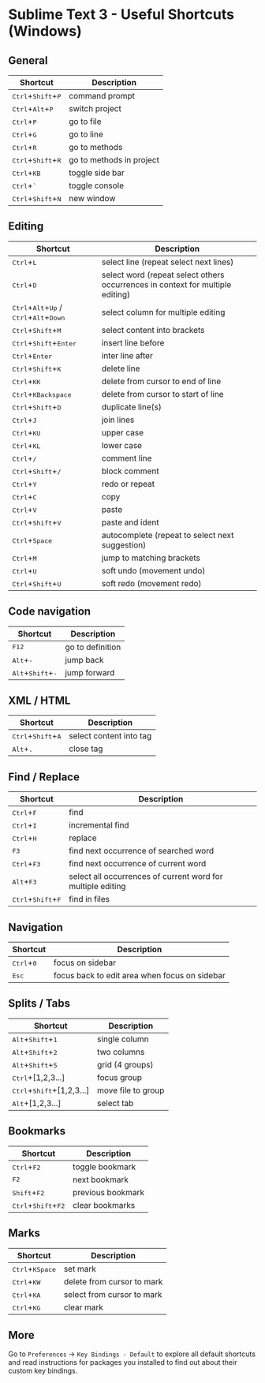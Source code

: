 # Sublime Text 3 - Useful Shortcuts (Windows)

## General

| Shortcut | Description |
| ---------| ----------- |
| <kbd>Ctrl</kbd>+<kbd>Shift</kbd>+<kbd>P</kbd> | command prompt |
| <kbd>Ctrl</kbd>+<kbd>Alt</kbd>+<kbd>P</kbd> | switch project |
| <kbd>Ctrl</kbd>+<kbd>P</kbd> | go to file |
| <kbd>Ctrl</kbd>+<kbd>G</kbd> | go to line |
| <kbd>Ctrl</kbd>+<kbd>R</kbd> | go to methods |
| <kbd>Ctrl</kbd>+<kbd>Shift</kbd>+<kbd>R</kbd> | go to methods in project |
| <kbd>Ctrl</kbd>+<kbd>K</kbd><kbd>B</kbd> | toggle side bar |
| <kbd>Ctrl</kbd>+<kbd>`</kbd> | toggle console |
| <kbd>Ctrl</kbd>+<kbd>Shift</kbd>+<kbd>N</kbd> | new window |

## Editing

| Shortcut | Description |
| ---------| ----------- |
| <kbd>Ctrl</kbd>+<kbd>L</kbd> | select line (repeat select next lines) |
| <kbd>Ctrl</kbd>+<kbd>D</kbd> | select word (repeat select others occurrences in context for multiple editing) |
| <kbd>Ctrl</kbd>+<kbd>Alt</kbd>+<kbd>Up</kbd> / <kbd>Ctrl</kbd>+<kbd>Alt</kbd>+<kbd>Down</kbd> | select column for multiple editing |
| <kbd>Ctrl</kbd>+<kbd>Shift</kbd>+<kbd>M</kbd> | select content into brackets |
| <kbd>Ctrl</kbd>+<kbd>Shift</kbd>+<kbd>Enter</kbd> | insert line before |
| <kbd>Ctrl</kbd>+<kbd>Enter</kbd> | inter line after |
| <kbd>Ctrl</kbd>+<kbd>Shift</kbd>+<kbd>K</kbd> | delete line |
| <kbd>Ctrl</kbd>+<kbd>K</kbd><kbd>K</kbd> | delete from cursor to end of line |
| <kbd>Ctrl</kbd>+<kbd>K</kbd><kbd>Backspace</kbd> | delete from cursor to start of line |
| <kbd>Ctrl</kbd>+<kbd>Shift</kbd>+<kbd>D</kbd> | duplicate line(s) |
| <kbd>Ctrl</kbd>+<kbd>J</kbd> | join lines |
| <kbd>Ctrl</kbd>+<kbd>K</kbd><kbd>U</kbd> | upper case |
| <kbd>Ctrl</kbd>+<kbd>K</kbd><kbd>L</kbd> | lower case |
| <kbd>Ctrl</kbd>+<kbd>/</kbd> | comment line |
| <kbd>Ctrl</kbd>+<kbd>Shift</kbd>+<kbd>/</kbd> | block comment |
| <kbd>Ctrl</kbd>+<kbd>Y</kbd> | redo or repeat |
| <kbd>Ctrl</kbd>+<kbd>C</kbd> | copy |
| <kbd>Ctrl</kbd>+<kbd>V</kbd> | paste |
| <kbd>Ctrl</kbd>+<kbd>Shift</kbd>+<kbd>V</kbd> | paste and ident |
| <kbd>Ctrl</kbd>+<kbd>Space</kbd> | autocomplete (repeat to select next suggestion) |
| <kbd>Ctrl</kbd>+<kbd>M</kbd> | jump to matching brackets |
| <kbd>Ctrl</kbd>+<kbd>U</kbd> | soft undo (movement undo) |
| <kbd>Ctrl</kbd>+<kbd>Shift</kbd>+<kbd>U</kbd> | soft redo (movement redo) |

## Code navigation

| Shortcut | Description |
| ---------| ----------- |
| <kbd>F12</kbd> | go to definition |
| <kbd>Alt</kbd>+<kbd>-</kbd> | jump back |
| <kbd>Alt</kbd>+<kbd>Shift</kbd>+<kbd>-</kbd> | jump forward |

## XML / HTML

| Shortcut | Description |
| ---------| ----------- |
| <kbd>Ctrl</kbd>+<kbd>Shift</kbd>+<kbd>A</kbd> | select content into tag |
| <kbd>Alt</kbd>+<kbd>.</kbd> | close tag |

## Find / Replace

| Shortcut | Description |
| ---------| ----------- |
| <kbd>Ctrl</kbd>+<kbd>F</kbd> | find |
| <kbd>Ctrl</kbd>+<kbd>I</kbd> | incremental find |
| <kbd>Ctrl</kbd>+<kbd>H</kbd> | replace |
| <kbd>F3</kbd> | find next occurrence of searched word |
| <kbd>Ctrl</kbd>+<kbd>F3</kbd> | find next occurrence of current word |
| <kbd>Alt</kbd>+<kbd>F3</kbd> | select all occurrences of current word for multiple editing |
| <kbd>Ctrl</kbd>+<kbd>Shift</kbd>+<kbd>F</kbd> | find in files |

## Navigation

| Shortcut | Description |
| ---------| ----------- |
| <kbd>Ctrl</kbd>+<kbd>0</kbd> | focus on sidebar |
| <kbd>Esc</kbd> | focus back to edit area when focus on sidebar |

## Splits / Tabs

| Shortcut | Description |
| ---------| ----------- |
| <kbd>Alt</kbd>+<kbd>Shift</kbd>+<kbd>1</kbd> | single column |
| <kbd>Alt</kbd>+<kbd>Shift</kbd>+<kbd>2</kbd> | two columns |
| <kbd>Alt</kbd>+<kbd>Shift</kbd>+<kbd>5</kbd> | grid (4 groups) |
| <kbd>Ctrl</kbd>+[1,2,3...] | focus group |
| <kbd>Ctrl</kbd>+<kbd>Shift</kbd>+[1,2,3...] | move file to group |
| <kbd>Alt</kbd>+[1,2,3...] | select tab |

## Bookmarks

| Shortcut | Description |
| ---------| ----------- |
| <kbd>Ctrl</kbd>+<kbd>F2</kbd> | toggle bookmark |
| <kbd>F2</kbd> | next bookmark |
| <kbd>Shift</kbd>+<kbd>F2</kbd> | previous bookmark |
| <kbd>Ctrl</kbd>+<kbd>Shift</kbd>+<kbd>F2</kbd> | clear bookmarks |

## Marks

| Shortcut | Description |
| ---------| ----------- |
| <kbd>Ctrl</kbd>+<kbd>K</kbd><kbd>Space</kbd> | set mark |
| <kbd>Ctrl</kbd>+<kbd>K</kbd><kbd>W</kbd> | delete from cursor to mark |
| <kbd>Ctrl</kbd>+<kbd>K</kbd><kbd>A</kbd> | select from cursor to mark |
| <kbd>Ctrl</kbd>+<kbd>K</kbd><kbd>G</kbd> | clear mark |

## More

Go to `Preferences` → `Key Bindings - Default` to explore all default shortcuts and read instructions for packages you installed to find out about their custom key bindings.
